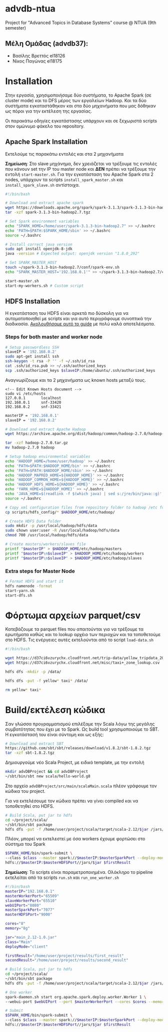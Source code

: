 # advdb-ntua
Project for "Advanced Topics in Database Systems" course @ NTUA (9th semester)

## Μέλη Ομάδας (advdb37):
 - Βασίλης Βρεττός el18126
 - Νίκος Παγώνας el18175

# Installation
Στην εργασία, χρησιμοποιήσαμε δύο συστήματα, το Apache Spark (σε cluster mode) και το DFS μέρος των εργαλείων Hadoop.
Και τα δύο συστήματα εγκαταστάθηκαν και στα δύο μηχανήματα που μας δόθηκαν ως πόροι για την εκτέλεση της εργασίας.

Οι παρακάτω οδηγίες εγκατάστασης υπάρχουν και σε ξεχωριστά scripts στον ομώνυμο φάκελο του repository.

## Apache Spark Installation
Εκτελούμε τις παρακάτω εντολές και στα 2 μηχανήματα

**Σημείωση**: Στο slave μηχάνημα, δεν χρειάζεται να τρέξουμε τις εντολές που κάνουν set την IP του master node και **ΔΕΝ** πρέπει να τρέξουμε την εντολή ```start-master.sh```. Για την εγκατάσταση του Apache Spark στα 2 nodes, υπάρχουν τα scripts ```install_spark_master.sh``` και ```install_spark_slave.sh``` αντίστοιχα.

```bash
#!/bin/bash

# Download and extract apache spark
wget https://downloads.apache.org/spark/spark-3.1.3/spark-3.1.3-bin-hadoop2.7.tgz
tar -xzf spark-3.1.3-bin-hadoop2.7.tgz

# Set Spark environment variables
echo "SPARK_HOME=/home/user/spark-3.1.3-bin-hadoop2.7" >> ~/.bashrc
echo 'PATH=$PATH:$SPARK_HOME/sbin' >> ~/.bashrc
source ~/.bashrc

# Install correct java version
sudo apt install openjdk-8-jdk
java -version # Expected output: openjdk version "1.8.0_292"

# Set SPARK_MASTER_HOST
touch ~/spark-3.1.3-bin-hadoop2.7/conf/spark-env.sh
echo "SPARK_MASTER_HOST='192.168.0.1'" >> ~/spark-3.1.3-bin-hadoop2.7/conf/spark-env.sh

start-master.sh
start-my-workers.sh # Custom script
```

## HDFS Installation
Η εγκατάσταση του HDFS είναι αρκετά πιο δύσκολη για να αυτοματοποιηθεί με scripts και για αυτό περιγράφουμε συνοπτικά την διαδικασία. [Ακολουθήσαμε αυτό το guide](https://sparkbyexamples.com/hadoop/apache-hadoop-installation/) με πολύ καλά αποτελέσματα.

### Steps for both master and worker node
```bash
# Setup passwordless SSH
slaveIP = '192.168.0.2'
sudo apt-get install ssh
ssh-keygen -t rsa -P '' -f ~/.ssh/id_rsa
cat .ssh/id_rsa.pub >> ~/.ssh/authorized_keys
scp .ssh/authorized_keys $slaveIP:/home/ubuntu/.ssh/authorized_keys
```

Αναγνωρίζουμε και τα 2 μηχανήματα ως known hosts μεταξύ τους.

```console
<!-- Edit Known Hosts document -->
sudo vi /etc/hosts
127.0.0.1       localhost
192.168.0.1     snf-33420 
192.168.0.2     snf-33421
```

```bash
masterIP = '192.168.0.1'
slaveIP = '192.168.0.2'

# Download and extract Apache Hadoop
wget https://archive.apache.org/dist/hadoop/common/hadoop-2.7.0/hadoop-2.7.0.tar.gz

tar -xzf hadoop-2.7.0.tar.gz
mv hadoop-2.7.0 hadoop

# Setup hadoop environmental variables
echo 'HADOOP_HOME=/home/user/hadoop' >> ~/.bashrc
echo 'PATH=$PATH:$HADOOP_HOME/bin' >> ~/.bashrc
echo 'PATH=$PATH:$HADOOP_HOME/sbin' >> ~/.bashrc
echo 'HADOOP_MAPRED_HOME=${HADOOP_HOME}' >> ~/.bashrc
echo 'HADOOP_COMMON_HOME=${HADOOP_HOME}' >> ~/.bashrc
echo 'HADOOP_HDFS_HOME=${HADOOP_HOME}' >> ~/.bashrc
echo 'YARN_HOME=${HADOOP_HOME}' >> ~/.bashrc
echo 'JAVA_HOME=$(readlink -f $(which java) | sed s:/jre/bin/java::g)' >> ~/.bashrc
source ~/.bashrc

# Copy xml configuration files from repository folder to hadoop /etc folder
cp scripts/hdfs_config/* $HADOOP_HOME/etc/hadoop/

# Create HDFS Data folder
sudo mkdir -p /usr/local/hadoop/hdfs/data
sudo chown user:user -R /usr/local/hadoop/hdfs/data
chmod 700 /usr/local/hadoop/hdfs/data

# Create masters/workers/slaves file
printf "$masterIP" > $HADOOP_HOME/etc/hadoop/masters
printf "$masterIP\n$slaveIP" > $HADOOP_HOME/etc/hadoop/workers
printf "$masterIP\n$slaveIP" > $HADOOP_HOME/etc/hadoop/slaves
```

### Extra steps for Master Node
```bash
# Format HDFS and start it
hdfs namenode -format
start-yarn.sh
start-dfs.sh
```

# Φόρτωμα αρχείων parquet/csv
Κατεβάζουμε τα parquet files που απαιτούνται για να τρέξουμε τα ερωτήματα καθώς και το lookup αρχέιο των περιοχών και τα τοποθετούμε στο HDFS. Τις ενέργειες αυτές εκτελούνται από το script ```load-data.sh```

```bash
#!/bin/bash

wget https://d37ci6vzurychx.cloudfront.net/trip-data/yellow_tripdata_2022-{01,02,03,04,05,06}.parquet
wget https://d37ci6vzurychx.cloudfront.net/misc/taxi+_zone_lookup.csv

hdfs dfs -mkdir -p /data/

hdfs dfs -put -f yellow* taxi* /data/

rm yellow* taxi*
```
# Build/εκτέλεση κώδικα

Σαν γλώσσα προγραμματισμού επιλέξαμε την Scala λόγω της μεγάλης συμβατότητας που έχει με το Spark. Ως build tool χρησιμοποιούμε το SBT. Η εγκατάστασή του είναι σύντομη και ως εξής:

```bash
# Download and extract SBT
https://github.com/sbt/sbt/releases/download/v1.8.2/sbt-1.8.2.tgz
tar -xzf sbt-1.8.2.tgz
```

Δημιουργούμε νέο Scala Project, με ειδικό template, με την εντολή
```bash
mkdir advDBProject && cd advDBProject
~/sbt/bin/sbt new scala/hello-world.g8
```

Στο αρχείο ```advDBProject/src/main/scalaMain.scala``` πλέον γράφουμε τον κώδικα του project.

Για να εκτελέσουμε τον κώδικα πρέπει να γίνει compiled και να τοποθετηθεί στο HDFS.

```bash
# Build Scala, put jar to hdfs
cd ~/project/scala/ 
~/sbt/bin/sbt package
hdfs dfs -put -f /home/user/project/scala/target/scala-2.12/$jar /jars/$jar
```

Πλέον, μπορεί να εκτελεστεί με όσα workers έχουμε φορτώσει στο σύστημα του Spark

```bash
$SPARK_HOME/bin/spark-submit \
--class $class --master spark://$masterIP:$masterSparkPort --deploy-mode $deployMode \
hdfs://$masterIP:$masterHDFSPort//jars/$jar $firstResult
```

**Σημείωση**: Τα scripts είναι παραμετροποιημένα. Ολόκληρο το pipeline εκτελείται από τα scripts ```run.sh``` και ```run_one_worker.sh```


```bash
#!/bin/bash
masterIP="192.168.0.1"
masterWorkerPort="65509"
slaveWorkerPort="65510"
webUIPort="8080"
masterSparkPort="7077"
masterHDFSPort="9000"

cores="8"
memory="8g"

jar="main_2.12-1.0.jar"
class="Main"
deployMode="client"

firstResult="/home/user/project/results/first_result"
secondResult="/home/user/project/results/second_result"

# Build Scala, put jar to hdfs
cd ~/project/scala/ 
~/sbt/bin/sbt package
hdfs dfs -put -f /home/user/project/scala/target/scala-2.12/$jar /jars/$jar

# One worker
spark-daemon.sh start org.apache.spark.deploy.worker.Worker 1 \
--webui-port $webUIPort --port $masterWorkerPort --cores $cores --memory $memory spark://$masterIP:$masterSparkPort

# Submit
$SPARK_HOME/bin/spark-submit \
--class $class --master spark://$masterIP:$masterSparkPort --deploy-mode $deployMode \
hdfs://$masterIP:$masterHDFSPort//jars/$jar $firstResult
```